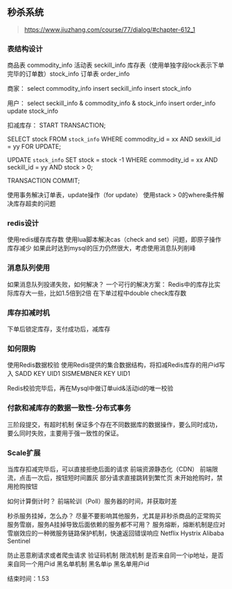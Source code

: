 ## 秒杀系统

> https://www.jiuzhang.com/course/77/dialog/#chapter-612_1

### 表结构设计

商品表 commodity_info
活动表 seckill_info
库存表（使用单独字段lock表示下单完毕的订单数）stock_info
订单表 order_info

商家：
select commodity_info
insert seckill_info
insert stock_info

用户：
select seckill_info & commodity_info & stock_info
insert order_info
update stock_info

扣减库存：
START TRANSACTION;

SELECT stock FROM `stock_info`
WHERE commodity_id = xx AND sexkill_id = yy FOR UPDATE;

UPDATE `stock_info` SET stock = stock -1
WHERE commodity_id = xx AND seckill_id = yy AND stock > 0;

TRANSACTION COMMIT;

使用事务解决订单表，update操作（for update）
使用stack > 0的where条件解决库存超卖的问题

### redis设计

使用redis缓存库存数
使用lua脚本解决cas（check and set）问题，即原子操作库存减少
如果此时达到mysql的压力仍然很大，考虑使用消息队列削峰

### 消息队列使用

如果消息队列投递失败，如何解决？
一个可行的解决方案：
Redis中的库存比实际库存大一些，比如1.5倍到2倍
在下单过程中double check库存数

### 库存扣减时机

下单后锁定库存，支付成功后，减库存

### 如何限购

使用Redis数据校验
使用Redis提供的集合数据结构，将扣减Redis库存的用户id写入
SADD KEY UID1
SISMEMBNER KEY UID1

Redis校验完毕后，再在Mysql中做订单uid&活动id的唯一校验

### 付款和减库存的数据一致性-分布式事务

三阶段提交，有超时机制
保证多个存在不同数据库的数据操作，要么同时成功，要么同时失败，主要用于强一致性的保证。

### Scale扩展

当库存扣减完毕后，可以直接拒绝后面的请求
前端资源静态化（CDN）
前端限流，点击一次后，按钮短时间置灰
部分请求直接跳转到繁忙页
未开始抢购时，禁用抢购按钮

如何计算倒计时？
前端轮训（Poll）服务器的时间，并获取时差

秒杀服务挂掉，怎么办？
尽量不要影响其他服务，尤其是非秒杀商品的正常购买
服务雪崩，服务A挂掉导致后面依赖的服务都不可用？
服务熔断，熔断机制是应对雪崩效应的一种微服务链路保护机制，快速返回错误响应
Netflix Hystrix
Alibaba Sentinel

防止恶意刷请求或者爬虫请求
验证码机制
限流机制 是否来自同一个ip地址，是否来自同一个用户id
黑名单机制 黑名单ip 黑名单用户id

结束时间：1.53
